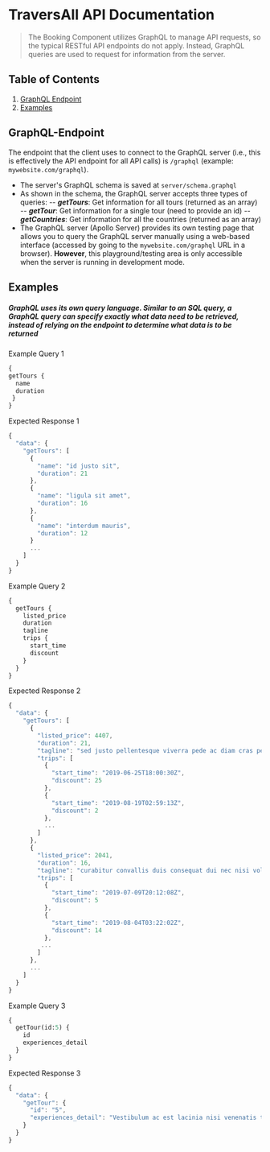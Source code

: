 # TraversAll API Documentation

> The Booking Component utilizes GraphQL to manage API requests, so the typical RESTful API endpoints do not apply. Instead, GraphQL queries are used to request for information from the server.

## Table of Contents

1. [GraphQL Endpoint](#GraphQL-Endpoint)
2. [Examples](#Examples)

## GraphQL-Endpoint
The endpoint that the client uses to connect to the GraphQL server (i.e., this is effectively the API endpoint for all API calls) is `/graphql` (example: `mywebsite.com/graphql`).
- The server's GraphQL schema is saved at `server/schema.graphql`
- As shown in the schema, the GraphQL server accepts three types of queries:
-- 	***getTours***: Get information for all tours (returned as an array)
--  ***getTour***: Get information for a single tour (need to provide an id)
--  ***getCountries***: Get information for all the countries (returned as an array)
- The GraphQL server (Apollo Server) provides its own testing page that allows you to query the GraphQL server manually using a web-based interface (accessed by going to the `mywebsite.com/graphql` URL in a browser). **However**, this playground/testing area is only accessible when the server is running in development mode.


## Examples

##### GraphQL uses its own query language. Similar to an SQL query, a GraphQL query can specify exactly what data need to be retrieved, instead of relying on the endpoint to determine what data is to be returned #####

Example Query 1
```graphql
{
getTours {
  name
  duration
 }
}
```
Expected Response 1
```javascript
{
  "data": {
    "getTours": [
      {
        "name": "id justo sit",
        "duration": 21
      },
      {
        "name": "ligula sit amet",
        "duration": 16
      },
      {
        "name": "interdum mauris",
        "duration": 12
      }
      ...
    ]
  }
}
```

Example Query 2
```graphql
{
  getTours {
    listed_price
    duration
    tagline
    trips {
      start_time
      discount
    }
  }
}
```
Expected Response 2
```javascript
{
  "data": {
    "getTours": [
      {
        "listed_price": 4407,
        "duration": 21,
        "tagline": "sed justo pellentesque viverra pede ac diam cras pellentesque volutpat dui maecenas tristique est",
        "trips": [
          {
            "start_time": "2019-06-25T18:00:30Z",
            "discount": 25
          },
          {
            "start_time": "2019-08-19T02:59:13Z",
            "discount": 2
          },
          ...
        ]
      },
      {
        "listed_price": 2041,
        "duration": 16,
        "tagline": "curabitur convallis duis consequat dui nec nisi volutpat eleifend donec ut dolor morbi vel lectus",
        "trips": [
          {
            "start_time": "2019-07-09T20:12:08Z",
            "discount": 5
          },
          {
            "start_time": "2019-08-04T03:22:02Z",
            "discount": 14
          },
         ...
        ]
      },
      ...
    ]
  }
}
```

Example Query 3
```graphql
{
  getTour(id:5) {
    id
    experiences_detail
  }
}
```
Expected Response 3
```javascript
{
  "data": {
    "getTour": {
      "id": "5",
      "experiences_detail": "Vestibulum ac est lacinia nisi venenatis tristique. Fusce congue, diam id ornare imperdiet, sapien urna pretium nisl, ut volutpat sapien arcu sed augue. Aliquam erat volutpat. In congue."
    }
  }
}
```